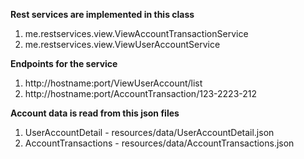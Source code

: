 
**Rest services are implemented in this class**

1) me.restservices.view.ViewAccountTransactionService
2) me.restservices.view.ViewUserAccountService

**Endpoints for the service**

1) http://hostname:port/ViewUserAccount/list
2) http://hostname:port/AccountTransaction/123-2223-212

**Account data is read from this json files**

1) UserAccountDetail - resources/data/UserAccountDetail.json
2) AccountTransactions - resources/data/AccountTransactions.json
